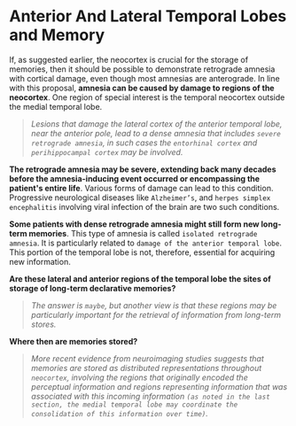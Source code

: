 # Anterior And Lateral Temporal Lobes and Memory
If, as suggested earlier, the neocortex is crucial for the storage of memories, then it should be possible to demonstrate retrograde amnesia
with cortical damage, even though most amnesias are anterograde. In line with this proposal, **amnesia can be caused by damage to regions of the
neocortex**. One region of special interest is the temporal neocortex outside the medial temporal lobe.

> *Lesions that damage the lateral cortex of the anterior temporal lobe, near the anterior pole, lead to a dense amnesia that includes
> `severe retrograde amnesia`, in such cases the `entorhinal cortex` and `perihippocampal cortex` may be involved.*

**The retrograde amnesia may be severe, extending back many decades before the amnesia-inducing event occurred or encompassing the patient's
entire life**. Various forms of damage can lead to this condition. Progressive neurological diseases like `Alzheimer’s`, and `herpes simplex
encephalitis` involving viral infection of the brain are two such  conditions.

**Some patients with dense retrograde amnesia might still form new long-term memories**. This type of amnesia is called `isolated retrograde amnesia`.
It is particularly related to `damage of the anterior temporal lobe`. This portion of the temporal lobe is not, therefore, essential for acquiring
new information.

**Are these lateral and anterior regions of the temporal lobe the sites of storage of long-term declarative memories?**

> *The answer is `maybe`, but another view is that these regions may be particularly important for the retrieval of information from long-term stores.*

**Where then are memories stored?**

> *More recent evidence from neuroimaging studies suggests that memories are stored as distributed representations throughout `neocortex`,
> involving the regions that originally encoded the perceptual information and regions representing information that was associated with this
> incoming information `(as noted in the last section, the medial temporal lobe may coordinate the consolidation of this information over time)`.*

